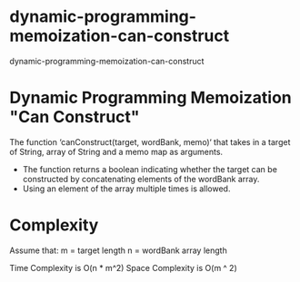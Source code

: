 # dynamic-programming-memoization-can-construct
dynamic-programming-memoization-can-construct

# Dynamic Programming Memoization "Can Construct"

The function ‘canConstruct(target, wordBank, memo)‘ that takes in a
target of String, array of String and a memo map as arguments.

* The function returns a boolean indicating whether the target can be constructed by concatenating elements of the wordBank array.
* Using an element of the array multiple times is allowed.

# Complexity

Assume that:
m = target length
n = wordBank array length

Time Complexity is O(n * m^2)
Space Complexity is O(m ^ 2)
